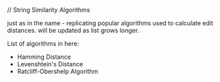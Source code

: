 // String Similarity Algorithms

just as in the name - replicating popular algorithms used to calculate edit distances.
will be updated as list grows longer.

List of algorithms in here:
- Hamming Distance
- Levenshtein's Distance
- Ratcliff-Obershelp Algorithm